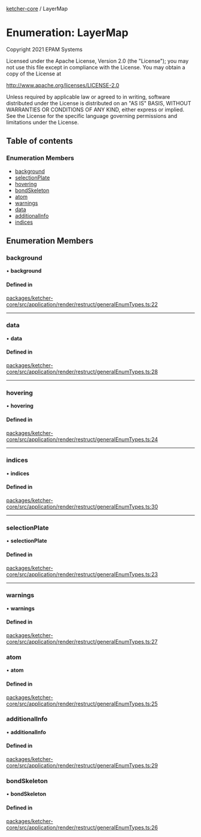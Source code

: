 [ketcher-core](../README.md) / LayerMap

# Enumeration: LayerMap

Copyright 2021 EPAM Systems

Licensed under the Apache License, Version 2.0 (the "License");
you may not use this file except in compliance with the License.
You may obtain a copy of the License at

   http://www.apache.org/licenses/LICENSE-2.0

Unless required by applicable law or agreed to in writing, software
distributed under the License is distributed on an "AS IS" BASIS,
WITHOUT WARRANTIES OR CONDITIONS OF ANY KIND, either express or implied.
See the License for the specific language governing permissions and
limitations under the License.

## Table of contents

### Enumeration Members

- [background](LayerMap.md#background)
- [selectionPlate](LayerMap.md#selectionplate)
- [hovering](LayerMap.md#hovering)
- [bondSkeleton](LayerMap.md#bondSkeleton)
- [atom](LayerMap.md#atom)
- [warnings](LayerMap.md#warnings)
- [data](LayerMap.md#data)
- [additionalInfo](LayerMap.md#additionalInfo)
- [indices](LayerMap.md#indices)

## Enumeration Members

### background

• **background**

#### Defined in

[packages/ketcher-core/src/application/render/restruct/generalEnumTypes.ts:22](https://github.com/epam/ketcher/blob/bf065756/packages/ketcher-core/src/application/render/restruct/generalEnumTypes.ts#L22)

___

### data

• **data**

#### Defined in

[packages/ketcher-core/src/application/render/restruct/generalEnumTypes.ts:28](https://github.com/epam/ketcher/blob/bf065756/packages/ketcher-core/src/application/render/restruct/generalEnumTypes.ts#L28)

___

### hovering

• **hovering**

#### Defined in

[packages/ketcher-core/src/application/render/restruct/generalEnumTypes.ts:24](https://github.com/epam/ketcher/blob/bf065756/packages/ketcher-core/src/application/render/restruct/generalEnumTypes.ts#L24)

___

### indices

• **indices**

#### Defined in

[packages/ketcher-core/src/application/render/restruct/generalEnumTypes.ts:30](https://github.com/epam/ketcher/blob/bf065756/packages/ketcher-core/src/application/render/restruct/generalEnumTypes.ts#L30)

___

### selectionPlate

• **selectionPlate**

#### Defined in

[packages/ketcher-core/src/application/render/restruct/generalEnumTypes.ts:23](https://github.com/epam/ketcher/blob/bf065756/packages/ketcher-core/src/application/render/restruct/generalEnumTypes.ts#L23)

___

### warnings

• **warnings**

#### Defined in

[packages/ketcher-core/src/application/render/restruct/generalEnumTypes.ts:27](https://github.com/epam/ketcher/blob/bf065756/packages/ketcher-core/src/application/render/restruct/generalEnumTypes.ts#L27)

### atom

• **atom**

#### Defined in

[packages/ketcher-core/src/application/render/restruct/generalEnumTypes.ts:25](https://github.com/epam/ketcher/blob/bf065756/packages/ketcher-core/src/application/render/restruct/generalEnumTypes.ts#L25)

### additionalInfo

• **additionalInfo**

#### Defined in

[packages/ketcher-core/src/application/render/restruct/generalEnumTypes.ts:29](https://github.com/epam/ketcher/blob/bf065756/packages/ketcher-core/src/application/render/restruct/generalEnumTypes.ts#L29)

### bondSkeleton

• **bondSkeleton**

#### Defined in

[packages/ketcher-core/src/application/render/restruct/generalEnumTypes.ts:26](https://github.com/epam/ketcher/blob/bf065756/packages/ketcher-core/src/application/render/restruct/generalEnumTypes.ts#L26)